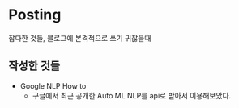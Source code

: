 # Posting
잡다한 것들, 블로그에 본격적으로 쓰기 귀찮을때

## 작성한 것들
- Google NLP How to
  - 구글에서 최근 공개한 Auto ML NLP를 api로 받아서 이용해보았다. 
